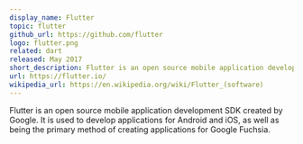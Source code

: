 ```yaml
---
display_name: Flutter
topic: flutter
github_url: https://github.com/flutter
logo: flutter.png
related: dart
released: May 2017
short_description: Flutter is an open source mobile application development SDK created by Google.
url: https://flutter.io/
wikipedia_url: https://en.wikipedia.org/wiki/Flutter_(software)
---
```

Flutter is an open source mobile application development SDK created by Google. It is used to develop applications for Android and iOS, as well as being the primary method of creating applications for Google Fuchsia.
